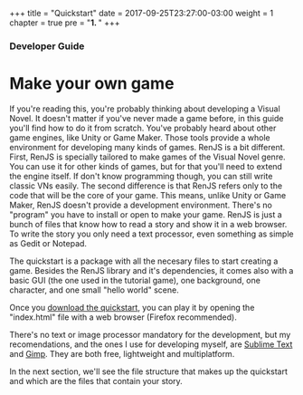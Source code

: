 +++
title = "Quickstart"
date = 2017-09-25T23:27:00-03:00
weight = 1
chapter = true
pre = "<b>1. </b>"
+++

### Developer Guide

# Make your own game

If you're reading this, you're probably thinking about developing a Visual Novel. It doesn't matter if you've never made a game before, in this guide you'll find how to do it from scratch. You've probably heard about other game engines, like Unity or Game Maker. Those tools provide a whole environment for developing many kinds of games. 
RenJS is a bit different. First, RenJS is specially tailored to make games of the Visual Novel genre. You can use it for other kinds of games, but for that you'll need to extend the engine itself. If don't know programming though, you can still write classic VNs easily. 
The second difference is that RenJS refers only to the code that will be the core of your game. This means, unlike Unity or Game Maker, RenJS doesn't provide a development environment. There's no "program" you have to install or open to make your game. RenJS is just a bunch of files that know how to read a story and show it in a web browser. To write the story you only need a text processor, even something as simple as Gedit or Notepad. 

The quickstart is a package with all the necesary files to start creating a game. Besides the RenJS library and it's dependencies, it comes also with a basic GUI (the one used in the tutorial game), one background, one character, and one small "hello world" scene.

Once you [download the quickstart](https://gitlab.com/lunafromthemoon/RenJSQuickstart), you can play it by opening the "index.html" file with a web browser (Firefox recommended).

There's no text or image processor mandatory for the development, but my recomendations, and the ones I use for developing myself, are [Sublime Text](https://www.sublimetext.com/) and [Gimp](https://www.gimp.org/). They are both free, lightweight and multiplatform.

In the next section, we'll see the file structure that makes up the quickstart and which are the files that contain your story.